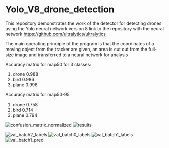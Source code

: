 # Yolo_V8_drone_detection
This repository demonstrates the work of the detector for detecting drones using the Yolo neural network version 8
link to the repository with the neural network https://github.com/ultralytics/ultralytics


The main operating principle of the program is that the coordinates of a moving object from the tracker are given, an area is cut out from the full-size image and transferred to a neural network for analysis


Accuracy matrix for map50 for 3 classes:
1) drone 0.988
2) bird 0.986
3) plane 0.998


Accuracy matrix for map50-95
1) drone 0.758
2) bird 0.714
3) plane 0.794





![confusion_matrix_normalized](https://github.com/Egorvasechko/Yolo_V8_drone_detection/assets/71592796/adcbb494-6897-43ec-85bd-bca80b9d5d2d)
![results](https://github.com/Egorvasechko/Yolo_V8_drone_detection/assets/71592796/b9fad1ee-75d5-444a-811e-36067d8e4661)

![val_batch2_labels](https://github.com/Egorvasechko/Yolo_V8_drone_detection/assets/71592796/2ad26602-d9e1-420c-ab9a-c8ad7e576d08)
![val_batch0_labels](https://github.com/Egorvasechko/Yolo_V8_drone_detection/assets/71592796/1130e719-4c66-4732-b76d-d7b3192c1ae8)
![val_batch1_labels](https://github.com/Egorvasechko/Yolo_V8_drone_detection/assets/71592796/bd70a2be-189b-40be-a3b6-60444dcea347)
![val_batch1_pred](https://github.com/Egorvasechko/Yolo_V8_drone_detection/assets/71592796/88c15e63-aa53-4386-bea7-b3b96c68792b)
